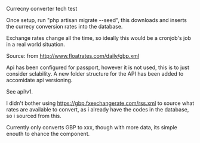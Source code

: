 Currecny converter tech test

Once setup, run "php artisan migrate --seed",
this downloads and inserts the currecy conversion rates into the database.

Exchange rates change all the time, so ideally this would be a cronjob's job in a real world situation.

Source: from http://www.floatrates.com/daily/gbp.xml

Api has been configured for passport, however it is not used, this is to just consider sclability. 
A new folder structure for the API has been added to accomidate api versioning. 

See api\v1.

I didn't bother using https://gbp.fxexchangerate.com/rss.xml to source what rates are available to convert, as i already have the codes in the database, so i sourced from this.

Currently only converts GBP to xxx, though with more data, its simple enouth to ehance the component.

